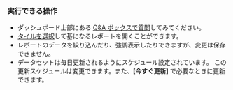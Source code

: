 ### <a name="what-now"></a>実行できる操作
* ダッシュボード上部にある [Q&A ボックスで質問](../service-q-and-a.md)してみてください。
* [タイルを選択](../service-dashboard-tiles.md)して基になるレポートを開くことができます。
* レポートのデータを絞り込んだり、強調表示したりできますが、変更は保存できません。
* データセットは毎日更新されるようにスケジュール設定されています。 この更新スケジュールは変更できます。また、**[今すぐ更新]** で必要なときに更新できます。

